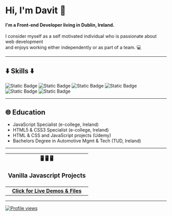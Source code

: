 <h1>Hi, I'm Davit 👋</h1> 

<h4>I'm a Front-end Developer living in Dublin, Ireland.</h4>
<p>I consider myself as a self motivated individual who is passionate about web development <br> and 
enjoys working either independently or as part of a team. 💻</p>
<hr>

<h2>⬇️ Skills ⬇️</h2>

![Static Badge](https://img.shields.io/badge/Html-61DB?style=for-the-badge&logo=Html5&logoColor=black&color=green)
![Static Badge](https://img.shields.io/badge/Css-61DBFB?style=for-the-badge&logo=Css3&labelColor=darkgreen&color=darkgreen)
![Static Badge](https://img.shields.io/badge/Javascript-yellow?style=for-the-badge&logo=Javascript&labelColor=black&color=yellow)
![Static Badge](https://img.shields.io/badge/React-61DBFB?style=for-the-badge&logo=React&labelColor=black)
![Static Badge](https://img.shields.io/badge/tailwind-48557346?style=for-the-badge&logo=tailwindcss&labelColor=%23867979&color=%230080ff)
![Static Badge](https://img.shields.io/badge/github-374545?style=for-the-badge&logo=github)



<hr>

 <h2> 🌐 Education</h2>

 <ul>
  <li>JavaScript Specialist (e-college, Ireland)</li>
  <li>HTML5 & CSS3 Specialist (e-college, Ireland)</li>
  <li>HTML & CSS and JavaScript projects (Udemy)</li>
  <li>Bachelors Degree in Automotive Mgmt & Tech (TUD, Ireland)</li>
 </ul>

 <hr>

| 🖥️ 🖥️ 🖥️  <h3> Vanilla Javascript Projects </h3>                                                                        |
|:------------------------------------------------------------------------------------------------:|
| **[Click for Live Demos & Files](https://github.com/Davit2605/Davit2605.github.io/blob/main/README.md)** |

<hr>

[![Profile views](https://visitcount.itsvg.in/api?id=Davit2605&label=Profile%20Views&color=1&icon=0&pretty=false)](https://visitcount.itsvg.in)



    


 







  










